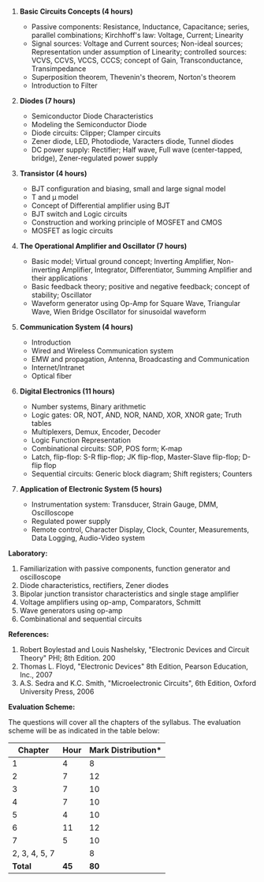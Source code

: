 1. **Basic Circuits Concepts (4 hours)**
   * Passive components: Resistance, Inductance, Capacitance; series, parallel combinations; Kirchhoff's law: Voltage, Current; Linearity
   * Signal sources: Voltage and Current sources; Non-ideal sources; Representation under assumption of Linearity; controlled sources: VCVS, CCVS, VCCS, CCCS; concept of Gain, Transconductance, Transimpedance
   * Superposition theorem, Thevenin's theorem, Norton's theorem
   * Introduction to Filter

2. **Diodes (7 hours)**
   * Semiconductor Diode Characteristics
   * Modeling the Semiconductor Diode
   * Diode circuits: Clipper; Clamper circuits
   * Zener diode, LED, Photodiode, Varacters diode, Tunnel diodes
   * DC power supply: Rectifier; Half wave, Full wave (center-tapped, bridge), Zener-regulated power supply

3. **Transistor (4 hours)**
   * BJT configuration and biasing, small and large signal model
   * T and µ model
   * Concept of Differential amplifier using BJT
   * BJT switch and Logic circuits
   * Construction and working principle of MOSFET and CMOS
   * MOSFET as logic circuits

4. **The Operational Amplifier and Oscillator (7 hours)**
   * Basic model; Virtual ground concept; Inverting Amplifier, Non-inverting Amplifier, Integrator, Differentiator, Summing Amplifier and their applications
   * Basic feedback theory; positive and negative feedback; concept of stability; Oscillator
   * Waveform generator using Op-Amp for Square Wave, Triangular Wave, Wien Bridge Oscillator for sinusoidal waveform

5. **Communication System (4 hours)**
   * Introduction
   * Wired and Wireless Communication system
   * EMW and propagation, Antenna, Broadcasting and Communication
   * Internet/Intranet
   * Optical fiber

6. **Digital Electronics (11 hours)**
   * Number systems, Binary arithmetic
   * Logic gates: OR, NOT, AND, NOR, NAND, XOR, XNOR gate; Truth tables
   * Multiplexers, Demux, Encoder, Decoder
   * Logic Function Representation
   * Combinational circuits: SOP, POS form; K-map
   * Latch, flip-flop: S-R flip-flop; JK flip-flop, Master-Slave flip-flop; D-flip flop
   * Sequential circuits: Generic block diagram; Shift registers; Counters

7. **Application of Electronic System (5 hours)**
   * Instrumentation system: Transducer, Strain Gauge, DMM, Oscilloscope
   * Regulated power supply
   * Remote control, Character Display, Clock, Counter, Measurements, Data Logging, Audio-Video system

**Laboratory:**

1. Familiarization with passive components, function generator and oscilloscope
2. Diode characteristics, rectifiers, Zener diodes
3. Bipolar junction transistor characteristics and single stage amplifier
4. Voltage amplifiers using op-amp, Comparators, Schmitt
5. Wave generators using op-amp
6. Combinational and sequential circuits

**References:**

1. Robert Boylestad and Louis Nashelsky, "Electronic Devices and Circuit Theory" PHI; 8th Edition. 200
2. Thomas L. Floyd, "Electronic Devices" 8th Edition, Pearson Education, Inc., 2007
3. A.S. Sedra and K.C. Smith, "Microelectronic Circuits", 6th Edition, Oxford University Press, 2006

**Evaluation Scheme:**

The questions will cover all the chapters of the syllabus. The evaluation scheme will be as indicated in the table below:

| Chapter       | Hour   | Mark Distribution* |
| ------------- | ------ | ------------------ |
| 1             | 4      | 8                  |
| 2             | 7      | 12                 |
| 3             | 7      | 10                 |
| 4             | 7      | 10                 |
| 5             | 4      | 10                 |
| 6             | 11     | 12                 |
| 7             | 5      | 10                 |
| 2, 3, 4, 5, 7 |        | 8                  |
| **Total**     | **45** | **80**             |